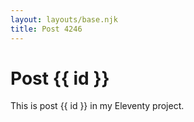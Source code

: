 ```yaml
---
layout: layouts/base.njk
title: Post 4246
---
```


# Post {{ id }}

This is post {{ id }} in my Eleventy project.
